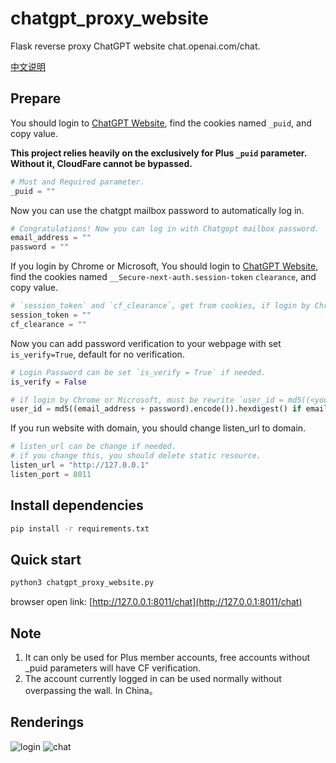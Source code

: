 # chatgpt_proxy_website
Flask reverse proxy ChatGPT website chat.openai.com/chat.

[中文说明](https://github.com/cooolr/chatgpt_plus_proxy_website/blob/main/README_ZN.md)

## Prepare

You should login to [ChatGPT Website](https://chat.openai.com/chat), find the cookies named `_puid`, and copy value.

**This project relies heavily on the exclusively for Plus `_puid` parameter. Without it, CloudFare cannot be bypassed.**

``` python
# Must and Required parameter.
_puid = ""
```

Now you can use the chatgpt mailbox password to automatically log in.
``` python
# Congratulations! Now you can log in with Chatgopt mailbox password.
email_address = ""
password = ""
```

If you login by Chrome or Microsoft, You should login to [ChatGPT Website](https://chat.openai.com/chat), find the cookies named `__Secure-next-auth.session-token` `clearance`, and copy value. 

``` python
# `session_token` and `cf_clearance`, get from cookies, if login by Chrome or Microsoft.
session_token = ""
cf_clearance = ""
```

Now you can add password verification to your webpage with set `is_verify=True`, default for no verification.

``` python
# Login Password can be set `is_verify = True` if needed.
is_verify = False

# if login by Chrome or Microsoft, must be rewrite `user_id = md5((<your_email> + <your_password>).encode()).hexdigest()`
user_id = md5((email_address + password).encode()).hexdigest() if email_address and password else ""
```

If you run website with domain, you should change listen_url to domain.
``` python
# listen_url can be change if needed.
# if you change this, you should delete static resource.
listen_url = "http://127.0.0.1"
listen_port = 8011
```

## Install dependencies

``` bash
pip install -r requirements.txt
```

## Quick start

``` bash
python3 chatgpt_proxy_website.py
```

browser open link: [http://127.0.0.1:8011/chat](http://127.0.0.1:8011/chat)

## Note

1. It can only be used for Plus member accounts, free accounts without _puid parameters will have CF verification.
2. The account currently logged in can be used normally without overpassing the wall. In China。

## Renderings
![login](https://github.com/cooolr/chatgpt_plus_proxy_website/blob/main/login.png)
![chat](https://github.com/cooolr/chatgpt_plus_proxy_website/blob/main/chat.png)
